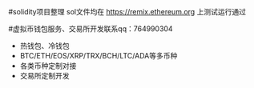 
#solidity项目整理
sol文件均在 https://remix.ethereum.org 上测试运行通过



#虚拟币钱包服务、交易所开发联系qq：764990304

* 热钱包、冷钱包
* BTC/ETH/EOS/XRP/TRX/BCH/LTC/ADA等多币种
* 各类币种定制对接
* 交易所定制开发
